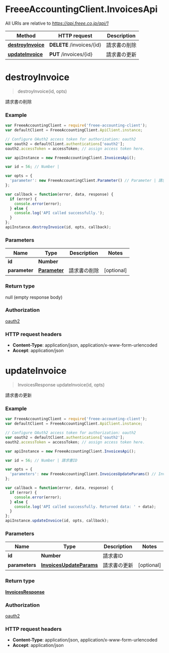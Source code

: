 # FreeeAccountingClient.InvoicesApi

All URIs are relative to *https://api.freee.co.jp/api/1*

Method | HTTP request | Description
------------- | ------------- | -------------
[**destroyInvoice**](InvoicesApi.md#destroyInvoice) | **DELETE** /invoices/{id} | 請求書の削除
[**updateInvoice**](InvoicesApi.md#updateInvoice) | **PUT** /invoices/{id} | 請求書の更新


<a name="destroyInvoice"></a>
# **destroyInvoice**
> destroyInvoice(id, opts)

請求書の削除



### Example
```javascript
var FreeeAccountingClient = require('freee-accounting-client');
var defaultClient = FreeeAccountingClient.ApiClient.instance;

// Configure OAuth2 access token for authorization: oauth2
var oauth2 = defaultClient.authentications['oauth2'];
oauth2.accessToken = accessToken; // assign access token here.

var apiInstance = new FreeeAccountingClient.InvoicesApi();

var id = 56; // Number | 

var opts = { 
  'parameter': new FreeeAccountingClient.Parameter() // Parameter | 請求書の削除
};

var callback = function(error, data, response) {
  if (error) {
    console.error(error);
  } else {
    console.log('API called successfully.');
  }
};
apiInstance.destroyInvoice(id, opts, callback);
```

### Parameters

Name | Type | Description  | Notes
------------- | ------------- | ------------- | -------------
 **id** | **Number**|  | 
 **parameter** | [**Parameter**](Parameter.md)| 請求書の削除 | [optional] 

### Return type

null (empty response body)

### Authorization

[oauth2](../README.md#oauth2)

### HTTP request headers

 - **Content-Type**: application/json, application/x-www-form-urlencoded
 - **Accept**: application/json

<a name="updateInvoice"></a>
# **updateInvoice**
> InvoicesResponse updateInvoice(id, opts)

請求書の更新



### Example
```javascript
var FreeeAccountingClient = require('freee-accounting-client');
var defaultClient = FreeeAccountingClient.ApiClient.instance;

// Configure OAuth2 access token for authorization: oauth2
var oauth2 = defaultClient.authentications['oauth2'];
oauth2.accessToken = accessToken; // assign access token here.

var apiInstance = new FreeeAccountingClient.InvoicesApi();

var id = 56; // Number | 請求書ID

var opts = { 
  'parameters': new FreeeAccountingClient.InvoicesUpdateParams() // InvoicesUpdateParams | 請求書の更新
};

var callback = function(error, data, response) {
  if (error) {
    console.error(error);
  } else {
    console.log('API called successfully. Returned data: ' + data);
  }
};
apiInstance.updateInvoice(id, opts, callback);
```

### Parameters

Name | Type | Description  | Notes
------------- | ------------- | ------------- | -------------
 **id** | **Number**| 請求書ID | 
 **parameters** | [**InvoicesUpdateParams**](InvoicesUpdateParams.md)| 請求書の更新 | [optional] 

### Return type

[**InvoicesResponse**](InvoicesResponse.md)

### Authorization

[oauth2](../README.md#oauth2)

### HTTP request headers

 - **Content-Type**: application/json, application/x-www-form-urlencoded
 - **Accept**: application/json

